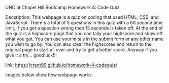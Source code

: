 UNC at Chapel Hill Bootcamp Homework 4: Code Quiz

Decsription: This webpage is a quiz on coding that used HTML, CSS, and JavaScript. There's a total of 5 questions in this quiz with a 60 second time limit, if you get a question wrong then 15 seconds is taken off. At the end of the quiz is a highscore page that you can tally your highscore and show off what you got. You can use your initals in the submit form or any other name you wish to go by. You can also clear the highscores and return to the original page to start all over and try to get a better score. Anyway if you give it a try... goodluck!!!

link: [](https://crent99.github.io/homework-4-codequiz/)https://crent99.github.io/homework-4-codequiz/

images below show how webpage works:



